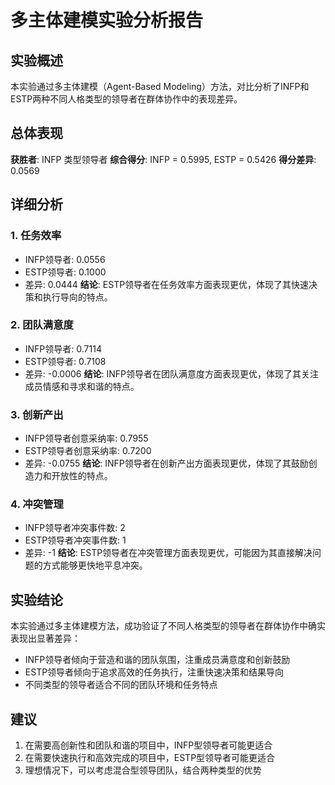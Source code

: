 # 多主体建模实验分析报告

## 实验概述
本实验通过多主体建模（Agent-Based Modeling）方法，对比分析了INFP和ESTP两种不同人格类型的领导者在群体协作中的表现差异。

## 总体表现
**获胜者**: INFP 类型领导者
**综合得分**: INFP = 0.5995, ESTP = 0.5426
**得分差异**: 0.0569

## 详细分析

### 1. 任务效率
- INFP领导者: 0.0556
- ESTP领导者: 0.1000
- 差异: 0.0444
**结论**: ESTP领导者在任务效率方面表现更优，体现了其快速决策和执行导向的特点。

### 2. 团队满意度
- INFP领导者: 0.7114
- ESTP领导者: 0.7108
- 差异: -0.0006
**结论**: INFP领导者在团队满意度方面表现更优，体现了其关注成员情感和寻求和谐的特点。

### 3. 创新产出
- INFP领导者创意采纳率: 0.7955
- ESTP领导者创意采纳率: 0.7200
- 差异: -0.0755
**结论**: INFP领导者在创新产出方面表现更优，体现了其鼓励创造力和开放性的特点。

### 4. 冲突管理
- INFP领导者冲突事件数: 2
- ESTP领导者冲突事件数: 1
- 差异: -1
**结论**: ESTP领导者在冲突管理方面表现更优，可能因为其直接解决问题的方式能够更快地平息冲突。

## 实验结论
本实验通过多主体建模方法，成功验证了不同人格类型的领导者在群体协作中确实表现出显著差异：
- INFP领导者倾向于营造和谐的团队氛围，注重成员满意度和创新鼓励
- ESTP领导者倾向于追求高效的任务执行，注重快速决策和结果导向
- 不同类型的领导者适合不同的团队环境和任务特点

## 建议
1. 在需要高创新性和团队和谐的项目中，INFP型领导者可能更适合
2. 在需要快速执行和高效完成的项目中，ESTP型领导者可能更适合
3. 理想情况下，可以考虑混合型领导团队，结合两种类型的优势
